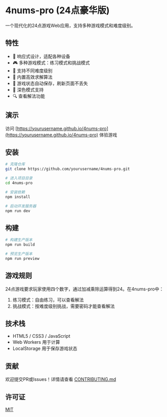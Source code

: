 # 4nums-pro (24点豪华版)

一个现代化的24点游戏Web应用，支持多种游戏模式和难度级别。

## 特性

- 📱 响应式设计，适配各种设备
- 🎮 多种游戏模式：练习模式和挑战模式
- 🔢 支持不同难度级别
- 🧠 内置高效求解算法
- 💾 游戏状态自动保存，刷新页面不丢失
- 🌙 深色模式支持
- 🔍 查看解法功能

## 演示

访问 [https://yourusername.github.io/4nums-pro](https://yourusername.github.io/4nums-pro) 体验游戏

## 安装

```bash
# 克隆仓库
git clone https://github.com/yourusername/4nums-pro.git

# 进入项目目录
cd 4nums-pro

# 安装依赖
npm install

# 启动开发服务器
npm run dev
```

## 构建

```bash
# 构建生产版本
npm run build

# 预览生产版本
npm run preview
```

## 游戏规则

24点游戏要求玩家使用四个数字，通过加减乘除运算得到24。在4nums-pro中：

1. 练习模式：自由练习，可以查看解法
2. 挑战模式：按难度级别挑战，需要密码才能查看解法

## 技术栈

- HTML5 / CSS3 / JavaScript
- Web Workers 用于计算
- LocalStorage 用于保存游戏状态

## 贡献

欢迎提交PR或Issues！详情请查看 [CONTRIBUTING.md](CONTRIBUTING.md)

## 许可证

[MIT](LICENSE) 